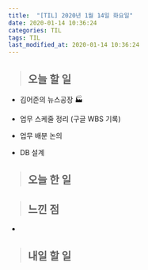 ```yaml
---
title:  "[TIL] 2020년 1월 14일 화요일"
date: 2020-01-14 10:36:24
categories: TIL
tags: TIL
last_modified_at: 2020-01-14 10:36:24
---
```


>## 오늘 할 일   

- 김어준의 뉴스공장 :factory:

- 업무 스케줄 정리 (구글 WBS 기록)
- 업무 배분 논의
- DB 설계


>## 오늘 한 일


>## 느낀 점

-

>## 내일 할 일
